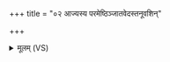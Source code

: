 +++
title = "०२ आज्यस्य परमेष्ठिञ्जातवेदस्तनूवशिन्"

+++
<details><summary>मूलम् (VS)</summary>

आज्य॑स्य परमेष्ठि॒ञ्जात॑वेद॒स्तनू॑वशिन्। अग्ने॑ तौ॒लस्य॒ प्राशा॑न यातु॒धाना॒न्वि ला॑पय ॥
</details>